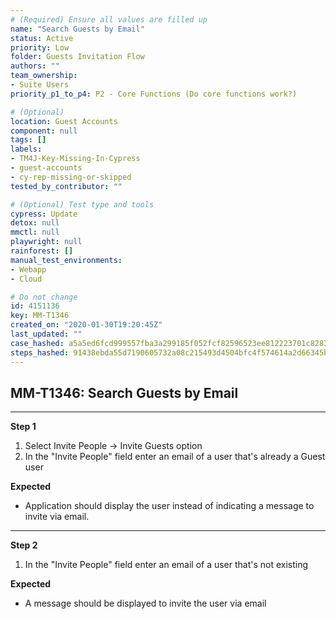 ```yaml
---
# (Required) Ensure all values are filled up
name: "Search Guests by Email"
status: Active
priority: Low
folder: Guests Invitation Flow
authors: ""
team_ownership:
- Suite Users
priority_p1_to_p4: P2 - Core Functions (Do core functions work?)

# (Optional)
location: Guest Accounts
component: null
tags: []
labels:
- TM4J-Key-Missing-In-Cypress
- guest-accounts
- cy-rep-missing-or-skipped
tested_by_contributor: ""

# (Optional) Test type and tools
cypress: Update
detox: null
mmctl: null
playwright: null
rainforest: []
manual_test_environments:
- Webapp
- Cloud

# Do not change
id: 4151136
key: MM-T1346
created_on: "2020-01-30T19:20:45Z"
last_updated: ""
case_hashed: a5a5ed6fcd999557fba3a299185f052fcf82596523ee812223701c8283953d0efef8294561a025eb9f694b4f1c16f0c1
steps_hashed: 91438ebda55d7190605732a08c215493d4504bfc4f574614a2d66345b8a8131a87d4495e394d2b576f68219972c64a7b
---
```


<!-- (Auto-generated) Based on frontmatter's "key" and "name" -->

## MM-T1346: Search Guests by Email

---

**Step 1**

1. Select Invite People -> Invite Guests option
2. In the "Invite People" field enter an email of a user that's already a Guest user

**Expected**

- Application should display the user instead of indicating a message to invite via email.

---

**Step 2**

1. In the "Invite People" field enter an email of a user that's not existing

**Expected**

- A message should be displayed to invite the user via email
